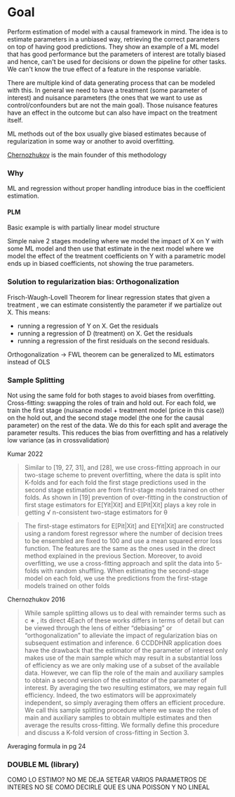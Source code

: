 
# Goal

Perform estimation of model with a causal framework in mind. The idea is to estimate parameters in a unbiased way, retrieving the correct parameters on top of having good predictions. They show an example of a ML model that has good performance but the parameters of interest are totally biased and hence, can't be used for decisions or down the pipeline for other tasks. We can't know the true effect of a feature in the response variable.

There are multiple kind of data generating process that can be modeled with this. In general we need to have a treatment (some parameter of interest) and nuisance parameters (the ones that we want to use as control/confounders but are not the main goal). Those nuisance features have an effect in the outcome but can also have impact on the treatment itself.

ML methods out of the box usually give biased estimates because of regularization in some way or another to avoid overfitting.

[Chernozhukov](https://www.youtube.com/watch?v=eHOjmyoPCFU) is the main founder of this methodology

### Why

ML and regression without proper handling introduce bias in the coefficient estimation.

#### PLM 
Basic example is with partially linear model structure

Simple naive 2 stages modeling where we model the impact of X on Y with some ML model and then use that estimate in the next model where we model the effect of the treatment coefficients on Y with a parametric model ends up in biased coefficients, not showing the true parameters.


### Solution to regularization bias: Orthogonalization

Frisch-Waugh-Lovell Theorem for linear regression states that given a treatment , we can estimate consistently the parameter if we partialize out X.
This means:
* running  a regression of Y on X. Get the residuals
* running a regression of D (treatment) on X. Get the residuals
* running a regression of the first residuals on the second residuals.

Orthogonalization -> FWL theorem can be generalized to ML estimators instead of OLS


### Sample Splitting

Not using the same fold for both stages to avoid biases from overfitting.
Cross-fitting: swapping the roles of train and hold out.
For each fold, we train the first stage (nuisance model + treatment model (price in this case)) on the hold out, and the second stage model (the one for the causal parameter) on the rest of the data. We do this for each split and average the parameter results.
This reduces the bias from overfitting and has a relatively low variance (as in crossvalidation)

Kumar 2022
>Similar to [19, 27, 31], and [28], we use cross-fitting approach in our two-stage scheme to prevent overfitting, where the data is split into K-folds and for each fold the first stage predictions used in the second stage estimation are from first-stage models trained on other folds. As shown in [19] prevention of over-fitting in the construction of first stage estimators for E[Yit|Xit] and E[Pit|Xit] plays a key role in getting √ n-consistent two-stage estimators for θ

>The first-stage estimators for E[Pit|Xit] and E[Yit|Xit] are constructed using a random forest regressor where the number of decision trees to be ensembled are fixed to 100 and use a mean squared error loss function. The features are the same as the ones used in the direct method explained in the previous Section. Moreover, to avoid overfitting, we use a cross-fitting approach and split the data into 5-folds with random shuffling. When estimating the second-stage model on each fold, we use the predictions from the first-stage models trained on other folds

Chernozhukov 2016
>While sample splitting allows us to deal with remainder terms such as c ∗ , its direct 4Each of these works differs in terms of detail but can be viewed through the lens of either “debiasing” or “orthogonalization” to alleviate the impact of regularization bias on subsequent estimation and inference. 6 CCDDHNR application does have the drawback that the estimator of the parameter of interest only makes use of the main sample which may result in a substantial loss of efficiency as we are only making use of a subset of the available data. However, we can flip the role of the main and auxiliary samples to obtain a second version of the estimator of the parameter of interest. By averaging the two resulting estimators, we may regain full efficiency. Indeed, the two estimators will be approximately independent, so simply averaging them offers an efficient procedure. We call this sample splitting procedure where we swap the roles of main and auxiliary samples to obtain multiple estimates and then average the results cross-fitting. We formally define this procedure and discuss a K-fold version of cross-fitting in Section 3.


Averaging formula in pg 24
### DOUBLE ML (library)

COMO LO ESTIMO? NO ME DEJA SETEAR VARIOS PARAMETROS DE INTERES
NO SE COMO DECIRLE QUE ES UNA POISSON Y NO LINEAL